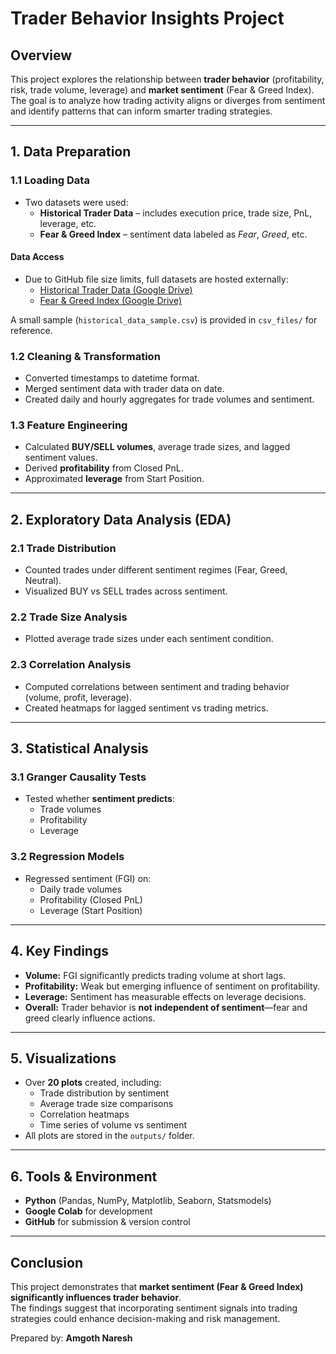 # Trader Behavior Insights Project  

## Overview  
This project explores the relationship between **trader behavior** (profitability, risk, trade volume, leverage) and **market sentiment** (Fear & Greed Index). The goal is to analyze how trading activity aligns or diverges from sentiment and identify patterns that can inform smarter trading strategies.  

---

## 1. Data Preparation  

### 1.1 Loading Data  
- Two datasets were used:  
  - **Historical Trader Data** – includes execution price, trade size, PnL, leverage, etc.  
  - **Fear & Greed Index** – sentiment data labeled as *Fear*, *Greed*, etc.

 #### Data Access  
- Due to GitHub file size limits, full datasets are hosted externally:  
  - [Historical Trader Data (Google Drive)](https://drive.google.com/file/d/100TPMU4M2xcDulwIjTt46jdDv32JvlsR/view?usp=sharing)
  - [Fear & Greed Index (Google Drive)](https://drive.google.com/file/d/1qiLaZSvKXMxsnNtoegAxsPBun-0kPa9Q/view?usp=drive_link)  

A small sample (`historical_data_sample.csv`) is provided in `csv_files/` for reference.  


### 1.2 Cleaning & Transformation  
- Converted timestamps to datetime format.  
- Merged sentiment data with trader data on date.  
- Created daily and hourly aggregates for trade volumes and sentiment.  

### 1.3 Feature Engineering  
- Calculated **BUY/SELL volumes**, average trade sizes, and lagged sentiment values.  
- Derived **profitability** from Closed PnL.  
- Approximated **leverage** from Start Position.  

---

## 2. Exploratory Data Analysis (EDA)  

### 2.1 Trade Distribution  
- Counted trades under different sentiment regimes (Fear, Greed, Neutral).  
- Visualized BUY vs SELL trades across sentiment.  

### 2.2 Trade Size Analysis  
- Plotted average trade sizes under each sentiment condition.  

### 2.3 Correlation Analysis  
- Computed correlations between sentiment and trading behavior (volume, profit, leverage).  
- Created heatmaps for lagged sentiment vs trading metrics.  

---

## 3. Statistical Analysis  

### 3.1 Granger Causality Tests  
- Tested whether **sentiment predicts**:  
  - Trade volumes  
  - Profitability  
  - Leverage  

### 3.2 Regression Models  
- Regressed sentiment (FGI) on:  
  - Daily trade volumes  
  - Profitability (Closed PnL)  
  - Leverage (Start Position)  

---

## 4. Key Findings  

- **Volume:** FGI significantly predicts trading volume at short lags.  
- **Profitability:** Weak but emerging influence of sentiment on profitability.  
- **Leverage:** Sentiment has measurable effects on leverage decisions.  
- **Overall:** Trader behavior is **not independent of sentiment**—fear and greed clearly influence actions.  

---

## 5. Visualizations  

- Over **20 plots** created, including:  
  - Trade distribution by sentiment  
  - Average trade size comparisons  
  - Correlation heatmaps  
  - Time series of volume vs sentiment  
- All plots are stored in the `outputs/` folder.  

---

## 6. Tools & Environment  

- **Python** (Pandas, NumPy, Matplotlib, Seaborn, Statsmodels)  
- **Google Colab** for development  
- **GitHub** for submission & version control  

---

## Conclusion  

This project demonstrates that **market sentiment (Fear & Greed Index) significantly influences trader behavior**.  
The findings suggest that incorporating sentiment signals into trading strategies could enhance decision-making and risk management.  

Prepared by: **Amgoth Naresh**  
